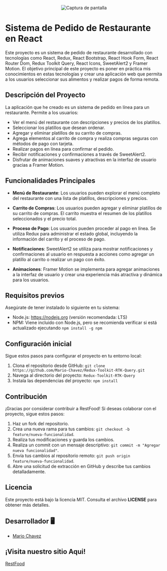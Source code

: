 <p align="center">
  <img src="https://res.cloudinary.com/mach/image/upload/v1690740259/logoRestFood_po52of.png" alt="Captura de pantalla">
</p>

# Sistema de Pedido de Restaurante en React

Este proyecto es un sistema de pedido de restaurante desarrollado con tecnologías como React, Redux, React Bootstrap, React Hook Form, React Router Dom, Redux Toolkit Query, React Icons, SweetAlert2 y Framer Motion. El objetivo principal de este proyecto es poner en práctica mis conocimientos en estas tecnologías y crear una aplicación web que permita a los usuarios seleccionar sus alimentos y realizar pagos de forma remota.

## Descripción del Proyecto

La aplicación que he creado es un sistema de pedido en línea para un restaurante. Permite a los usuarios:

-   Ver el menú del restaurante con descripciones y precios de los platillos.
-   Seleccionar los platillos que desean ordenar.
-   Agregar y eliminar platillos de su carrito de compras.
-   Agrega elementos al carrito de compra y realiza compras seguras con métodos de pago con tarjeta.
-   Realizar pagos en línea para confirmar el pedido.
-   Recibir notificaciones y confirmaciones a través de SweetAlert2.
-   Disfrutar de animaciones suaves y atractivas en la interfaz de usuario gracias a Framer Motion.

## Funcionalidades Principales

-   **Menú de Restaurante**: Los usuarios pueden explorar el menú completo del restaurante con una lista de platillos, descripciones y precios.

-   **Carrito de Compras**: Los usuarios pueden agregar y eliminar platillos de su carrito de compras. El carrito muestra el resumen de los platillos seleccionados y el precio total.

-   **Proceso de Pago**: Los usuarios pueden proceder al pago en línea. Se utiliza Redux para administrar el estado global, incluyendo la información del carrito y el proceso de pago.

-   **Notificaciones**: SweetAlert2 se utiliza para mostrar notificaciones y confirmaciones al usuario en respuesta a acciones como agregar un platillo al carrito o realizar un pago con éxito.

-   **Animaciones**: Framer Motion se implementa para agregar animaciones a la interfaz de usuario y crear una experiencia más atractiva y dinámica para los usuarios.

## Requisitos previos

Asegúrate de tener instalado lo siguiente en tu sistema:

-   Node.js: https://nodejs.org (versión recomendada: LTS)
-   NPM: Viene incluido con Node.js, pero se recomienda verificar si está actualizado ejecutando `npm install -g npm`

## Configuración inicial

Sigue estos pasos para configurar el proyecto en tu entorno local:

1. Clona el repositorio desde GitHub: `git clone https://github.com/Mario-Chavez/Redux-Toolkit-RTK-Query.git`
2. Navega al directorio del proyecto: `Redux-Toolkit-RTK-Query`
3. Instala las dependencias del proyecto: `npm install`

## Contribución

¡Gracias por considerar contribuir a RestFood! Si deseas colaborar con el proyecto, sigue estos pasos:

1. Haz un fork del repositorio.
2. Crea una nueva rama para tus cambios: `git checkout -b feature/nueva-funcionalidad`.
3. Realiza tus modificaciones y guarda los cambios.
4. Realiza un commit con un mensaje descriptivo: `git commit -m "Agregar nueva funcionalidad"`.
5. Envía tus cambios al repositorio remoto: `git push origin feature/nueva-funcionalidad`.
6. Abre una solicitud de extracción en GitHub y describe tus cambios detalladamente.

## Licencia

Este proyecto está bajo la licencia MIT. Consulta el archivo **LICENSE** para obtener más detalles.

## Desarrollador 🖥️

-   [Mario Chavez ](https://github.com/Mario-Chavez)

## ¡Visita nuestro sitio Aqui!

[RestFood](https://restfood-gamma.vercel.app/)
